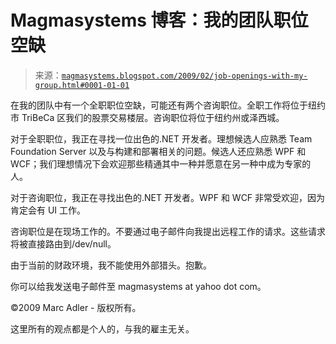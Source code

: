 <!--yml

类别：未分类

日期：2024-05-18 04:55:32

-->

# Magmasystems 博客：我的团队职位空缺

> 来源：[`magmasystems.blogspot.com/2009/02/job-openings-with-my-group.html#0001-01-01`](http://magmasystems.blogspot.com/2009/02/job-openings-with-my-group.html#0001-01-01)

在我的团队中有一个全职职位空缺，可能还有两个咨询职位。全职工作将位于纽约市 TriBeCa 区我们的股票交易楼层。咨询职位将位于纽约州或泽西城。

对于全职职位，我正在寻找一位出色的.NET 开发者。理想候选人应熟悉 Team Foundation Server 以及与构建和部署相关的问题。候选人还应熟悉 WPF 和 WCF；我们理想情况下会欢迎那些精通其中一种并愿意在另一种中成为专家的人。

对于咨询职位，我正在寻找出色的.NET 开发者。WPF 和 WCF 非常受欢迎，因为肯定会有 UI 工作。

咨询职位是在现场工作的。不要通过电子邮件向我提出远程工作的请求。这些请求将被直接路由到/dev/null。

由于当前的财政环境，我不能使用外部猎头。抱歉。

你可以给我发送电子邮件至 magmasystems at yahoo dot com。

©2009 Marc Adler - 版权所有。

这里所有的观点都是个人的，与我的雇主无关。
